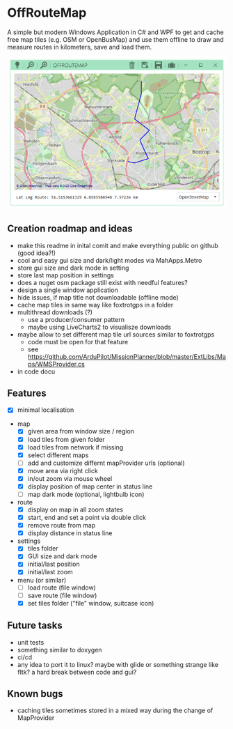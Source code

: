 # OffRouteMap

A simple but modern Windows Application in C# and WPF to get and cache free
map tiles (e.g. OSM or OpenBusMap) and use them offline to draw and measure routes
in kilometers, save and load them.

![Screenshot](screenshot.png)

## Creation roadmap and ideas

- make this readme in inital comit and make everything public on github (good idea?!)
- cool and easy gui size and dark/light modes via MahApps.Metro
- store gui size and dark mode in setting
- store last map position in settings
- does a nuget osm package still exist with needful features?
- design a single window application
- hide issues, if map title not downloadable (offline mode)
- cache map tiles in same way like foxtrotgps in a folder
- multithread downloads (?)
  - use a producer/consumer pattern 
  - maybe using LiveCharts2 to visualisze downloads
- maybe allow to set different map tile url sources similar to foxtrotgps
  - code must be open for that feature
  - see https://github.com/ArduPilot/MissionPlanner/blob/master/ExtLibs/Maps/WMSProvider.cs
- in code docu 

## Features

- [x] minimal localisation
- map
  - [x] given area from window size / region
  - [x] load tiles from given folder
  - [x] load tiles from network if missing 
  - [x] select different maps
  - [ ] add and customize differnt mapProvider urls (optional)
  - [x] move area via right click
  - [x] in/out zoom via mouse wheel
  - [x] display position of map center in status line
  - [ ] map dark mode (optional, lightbulb icon)
- route
  - [x] display on map in all zoom states
  - [x] start, end and set a point via double click
  - [x] remove route from map
  - [x] display distance in status line
- settings
  - [x] tiles folder
  - [x] GUI size and dark mode
  - [x] initial/last position
  - [x] initial/last zoom
- menu (or similar)
  - [ ] load route (file window)
  - [ ] save route (file window)
  - [x] set tiles folder ("file" window, suitcase icon)

## Future tasks

- unit tests
- something similar to doxygen
- ci/cd
- any idea to port it to linux? maybe with glide or something strange like fltk? a hard break between code and gui?

## Known bugs

- caching tiles sometimes stored in a mixed way during the change of MapProvider
